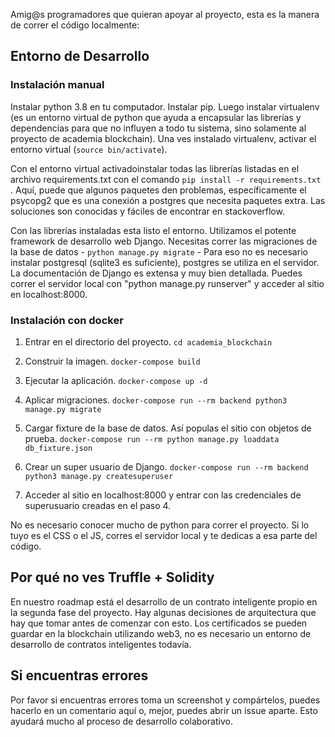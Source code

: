 Amig@s programadores que quieran apoyar al proyecto, esta es la manera de correr el código localmente:

## Entorno de Desarrollo

### Instalación manual
Instalar python 3.8 en tu computador. Instalar pip. Luego instalar virtualenv (es un entorno virtual de python que ayuda a encapsular las librerías y dependencias 
para que no influyen a todo tu sistema, sino solamente al proyecto de academia blockchain). Una ves instalado virtualenv, activar el entorno virtual 
(`source bin/activate`). 

Con el entorno virtual activadoinstalar todas las librerías listadas en el archivo requirements.txt con el comando `pip install -r requirements.txt` . Aquí, puede
que algunos paquetes den problemas, específicamente el psycopg2 que es una conexión a postgres que necesita paquetes extra. Las soluciones son conocidas y fáciles
de encontrar en stackoverflow. 

Con las librerías instaladas esta listo el entorno. Utilizamos el potente framework de desarrollo web Django. Necesitas correr las migraciones de la base de datos - `python manage.py migrate` - Para eso no es necesario instalar postgresql (sqlite3 es suficiente), postgres se utiliza en el servidor. La documentación de Django es extensa y muy bien detallada. Puedes correr el servidor local con "python manage.py runserver" y acceder al sitio en localhost:8000. 

### Instalación con docker
1. Entrar en el directorio del proyecto.
`cd academia_blockchain`

2. Construir la imagen.
`docker-compose build`

3. Ejecutar la aplicación.
`docker-compose up -d`

4. Aplicar migraciones.
`docker-compose run --rm backend python3 manage.py migrate`

5. Cargar fixture de la base de datos. Así populas el sitio con objetos de prueba.
`docker-compose run --rm python manage.py loaddata db_fixture.json`

6. Crear un super usuario de Django.
`docker-compose run --rm backend python3 manage.py createsuperuser`

7. Acceder al sitio en localhost:8000 y entrar con las credenciales de superusuario creadas en el paso 4.


No es necesario conocer mucho de python para correr el proyecto. Si lo tuyo es el CSS o el JS, corres el servidor local y te dedicas a esa parte del código. 


## Por qué no ves Truffle + Solidity

En nuestro roadmap está el desarrollo de un contrato inteligente propio en la segunda fase del proyecto. Hay algunas decisiones de arquitectura que hay que tomar
antes de comenzar con esto. Los certificados se pueden guardar en la blockchain utilizando web3, no es necesario un entorno de desarrollo de contratos inteligentes
todavía. 


## Si encuentras errores

Por favor si encuentras errores toma un screenshot y compártelos, puedes hacerlo en un comentario aquí o, mejor, puedes abrir un issue aparte. Esto ayudará mucho 
al proceso de desarrollo colaborativo. 

